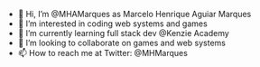 - 👋 Hi, I’m @MHAMarques as Marcelo Henrique Aguiar Marques
- 👀 I’m interested in coding web systems and games
- 🌱 I’m currently learning full stack dev @Kenzie Academy
- 💞️ I’m looking to collaborate on games and web systems
- 📫 How to reach me at Twitter: @MHMarques

<!---
MHAMarques/MHAMarques is a ✨ special ✨ repository because its `README.md` (this file) appears on your GitHub profile.
You can click the Preview link to take a look at your changes.
--->
